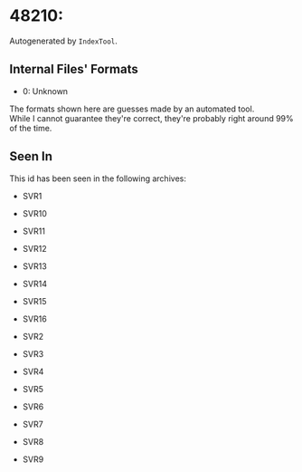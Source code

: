 # 48210: 

Autogenerated by `IndexTool`.  



## Internal Files' Formats
- 0: Unknown

The formats shown here are guesses made by an automated tool.  
While I cannot guarantee they're correct, they're probably right around 99% of the time.

## Seen In

This id has been seen in the following archives:  

- SVR1  

- SVR10  

- SVR11  

- SVR12  

- SVR13  

- SVR14  

- SVR15  

- SVR16  

- SVR2  

- SVR3  

- SVR4  

- SVR5  

- SVR6  

- SVR7  

- SVR8  

- SVR9  
